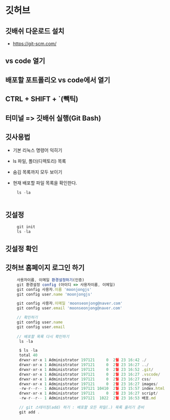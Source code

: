 # 깃허브
## 깃배쉬 다운로드 설치
   - https://git-scm.com/

## vs code 열기
## 배포할 포트폴리오 vs code에서 열기
## CTRL + SHIFT + `(빽틱)
## 터미널 => 깃배쉬 실행(Git Bash)
## 깃사용법
   - 기본 리눅스 명령어 익히기
   - ls 파일, 폴더(디렉토리) 목록

   - 숨김 목록까지 모두 보이기
   - 현재 배포할 파일 목록을 확인한다.
```js
     ls -la  
     
```


## 깃설정
```js
     git init
     ls -la     
```
## 깃설정 확인

## 깃허브 홈페이지 로그인 하기
```js
     사용자이름, 이메일 환경설정하기(인증)
     git 환경설정 config (아이디 => 사용자이름, 이메일)     
     git config 사용자.이름 'moonjongjs'
     git config user.name 'moonjongjs'

     git config 사용자.이메일 'moonseonjong@naver.com'
     git config user.email 'moonseonjong@naver.com'

     // 확인하기
     git config user.name
     git config user.email  
     
     // 배포할 목록 다시 확인하기
      ls -la

      $ ls -la
      total 40
      drwxr-xr-x 1 Administrator 197121     0  2월 23 16:42 ./
      drwxr-xr-x 1 Administrator 197121     0  2월 23 16:27 ../
      drwxr-xr-x 1 Administrator 197121     0  2월 23 16:52 .git/
      drwxr-xr-x 1 Administrator 197121     0  2월 23 16:27 .vscode/
      drwxr-xr-x 1 Administrator 197121     0  2월 23 16:27 css/
      drwxr-xr-x 1 Administrator 197121     0  2월 23 16:27 images/
      -rw-r--r-- 1 Administrator 197121 10410  2월 23 15:57 index.html
      drwxr-xr-x 1 Administrator 197121     0  2월 23 16:27 script/
      -rw-r--r-- 1 Administrator 197121  1022  2월 23 16:53 배포.md

      // git 스테이징(add) 하기 : 배포할 모든 파일(.) 목록 올리기 준비
      git add .
```
